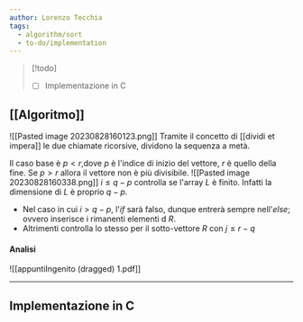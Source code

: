 ```yaml
---
author: Lorenzo Tecchia
tags:
  - algorithm/sort
  - to-do/implementation
---
```

>[!todo] 
>- [ ] Implementazione in C

## [[Algoritmo]]
![[Pasted image 20230828160123.png]]
Tramite il concetto di [[dividi et impera]] le due chiamate ricorsive, dividono la sequenza a metà.

Il caso base è $p<r$,dove $p$ è l'indice di inizio del vettore, $r$ è quello della fine. Se $p > r$ allora il vettore non è più divisibile.
![[Pasted image 20230828160338.png]]
$i \leq q-p$ controlla se l'array $L$ è finito. Infatti la dimensione di $L$ è proprio $q-p$. 
- Nel caso in cui $i>q-p$, l'$if$ sarà falso, dunque entrerà sempre nell'$else$; ovvero inserisce i rimanenti elementi d $R$.
- Altrimenti controlla lo stesso per il sotto-vettore $R$ con $j \leq r-q$
#### Analisi
![[appuntiIngenito (dragged) 1.pdf]]

---
## Implementazione in C
```C
```